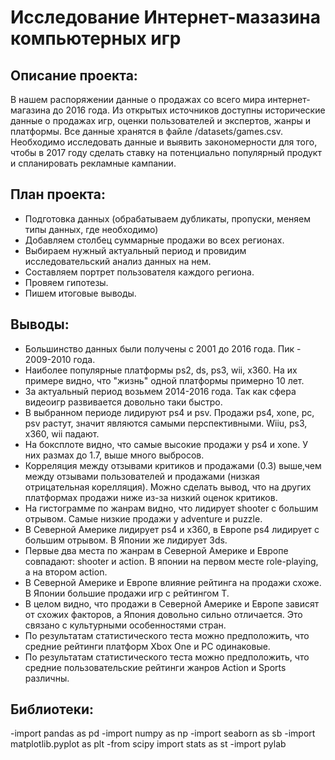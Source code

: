 # Исследование Интернет-мазазина компьютерных игр

## Описание проекта: 
В нашем распоряжении данные о продажах со всего мира интернет-магазина до 2016 года. Из открытых источников доступны исторические данные о продажах игр, оценки пользователей и экспертов, жанры и платформы. Все данные хранятся в файле  /datasets/games.csv. Необходимо исследовать данные и выявить закономерности для того, чтобы в 2017 году сделать ставку на потенциально популярный продукт и спланировать рекламные кампании. 

## План проекта:
- Подготовка данных (обрабатываем дубликаты, пропуски, меняем типы данных, где необходимо)
- Добавляем столбец суммарные продажи во всех регионах.
- Выбираем нужный актуальный период и провидим исследовательский анализ данных на нем.
- Составляем портрет пользователя каждого региона.
- Провяем гипотезы.
- Пишем итоговые выводы.

## Выводы:
- Большинство данных были получены с 2001 до 2016 года. Пик - 2009-2010 года.
- Наиболее популярные платформы ps2, ds, ps3, wii, x360. На их примере видно, что "жизнь" одной платформы примерно 10 лет.
- За актуальный период возьмем 2014-2016 года. Так как сфера видеоигр развивается довольно таки быстро.
- В выбранном периоде лидируют ps4 и psv. Продажи ps4, xone, pc, psv растут, значит являются самыми перспективными. Wiiu, ps3, x360, wii падают.
- На боксплоте видно, что самые высокие продажи у ps4 и xone. У них размах до 1.7, выше много выбросов.
- Корреляция между отзывами критиков и продажами (0.3) выше,чем между отзывами пользователей и продажами (низкая отрицательная корелляция). Можно сделать вывод, что на других платформах продажи ниже из-за низкий оценок критиков.
- На гистограмме по жанрам видно, что лидирует shooter с большим отрывом. Самые низкие продажи у adventure и puzzle.
- В Северной Америке лидирует ps4 и x360, в Европе ps4 лидирует с большим отрывом. В Японии же лидирует 3ds.
- Первые два места по жанрам в Северной Америке и Европе совпадают: shooter и action. В японии на первом месте role-playing, а на втором action.
- В Северной Америке и Европе влияние рейтинга на продажи схоже. В Японии большие продажи игр с рейтингом Т.
- В целом видно, что продажи в Северной Америке и Европе зависят от схожих факторов, а Япония довольно сильно отличается. Это связано с культурными особенностями стран.
- По результатам статистического теста можно предположить, что средние рейтинги платформ Xbox One и PC одинаковые. 
- По результатам статистического теста можно предположить, что средние пользовательские рейтинги жанров Action и Sports различны. 

## Библиотеки:

-import pandas as pd
-import numpy as np
-import seaborn as sb
-import matplotlib.pyplot as plt
-from scipy import stats as st
-import pylab